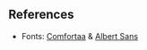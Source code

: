 ## References

- Fonts: [Comfortaa](https://fonts.google.com/specimen/Comfortaa) & [Albert Sans](https://fonts.google.com/specimen/Albert+Sans)
